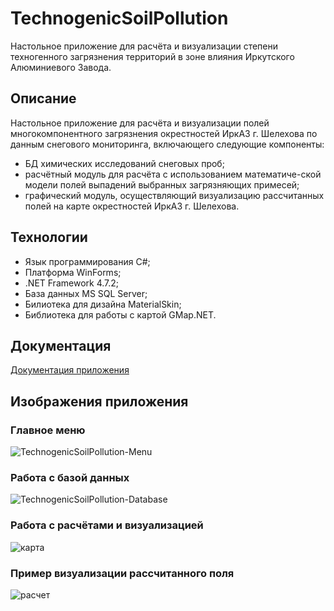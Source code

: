 # TechnogenicSoilPollution
Настольное приложение для расчёта и визуализации степени техногенного загрязнения территорий в зоне влияния Иркутского Алюминиевого Завода.
## Описание
Настольное приложение для расчёта и визуализации полей многокомпонентного загрязнения окрестностей ИркАЗ г. Шелехова по данным снегового мониторинга, включающего следующие компоненты:
- БД химических исследований снеговых проб;
- расчётный модуль для расчёта с использованием математиче-ской модели полей выпадений выбранных загрязняющих примесей;
- графический модуль, осуществляющий визуализацию рассчитанных полей на карте окрестностей ИркАЗ г. Шелехова.
## Технологии
- Язык программирования C#;
- Платформа WinForms;
- .NET Framework 4.7.2;
- База данных MS SQL Server;
- Билиотека для дизайна MaterialSkin;
- Библиотека для работы с картой GMap.NET.
## Документация
[Документация приложения](https://github.com/Cyclist-code/TechnogenicSoilPollution/wiki)
## Изображения приложения
### Главное меню
![TechnogenicSoilPollution-Menu](https://user-images.githubusercontent.com/47049219/123359454-31f74a00-d597-11eb-81b2-0c84bb2331f3.png)
### Работа с базой данных
![TechnogenicSoilPollution-Database](https://user-images.githubusercontent.com/47049219/123360542-b053ec00-d597-11eb-84d6-a3a67665c724.png)
### Работа с расчётами и визуализацией
![карта](https://user-images.githubusercontent.com/47049219/124342997-7f586480-dbf2-11eb-822b-4670b5629c59.png)
### Пример визуализации рассчитанного поля
![расчет](https://user-images.githubusercontent.com/47049219/124343002-8c755380-dbf2-11eb-885c-10318b456e7e.png)
